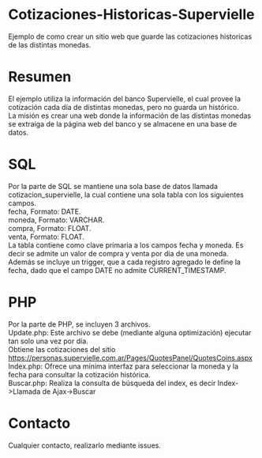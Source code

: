 # Cotizaciones-Historicas-Supervielle
Ejemplo de como crear un sitio web que guarde las cotizaciones historicas de las distintas monedas.

# Resumen
El ejemplo utiliza la información del banco Supervielle, el cual provee la cotización cada día de distintas monedas, pero no guarda un histórico.  
La misión es crear una web donde la información de las distintas monedas se extraiga de la página web del banco y se almacene en una base de datos.  

# SQL
Por la parte de SQL se mantiene una sola base de datos llamada cotizacion_supervielle, la cual contiene una sola tabla con los siguientes campos.  
fecha, Formato: DATE.  
moneda, Formato: VARCHAR.  
compra, Formato: FLOAT.  
venta, Formato: FLOAT.  
La tabla contiene como clave primaria a los campos fecha y moneda. Es decir se admite un valor de compra y venta por dia de una moneda.  
Además se incluye un trigger, que a cada registro agregado le define la fecha, dado que el campo DATE no admite CURRENT_TIMESTAMP.

# PHP
Por la parte de PHP, se incluyen 3 archivos.  
Update.php: Este archivo se debe (mediante alguna optimización) ejecutar tan solo una vez por día.  
Obtiene las cotizaciones del sitio https://personas.supervielle.com.ar/Pages/QuotesPanel/QuotesCoins.aspx  
Index.php: Ofrece una mínima interfaz para seleccionar la moneda y la fecha para consultar la cotización histórica.  
Buscar.php: Realiza la consulta de búsqueda del index, es decir Index->Llamada de Ajax->Buscar

# Contacto 
Cualquier contacto, realizarlo mediante issues.
